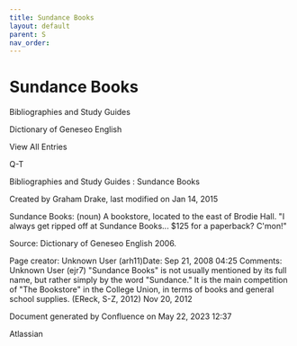 ```yaml
---
title: Sundance Books
layout: default
parent: S
nav_order:
---
```


# Sundance Books

Bibliographies and Study Guides

Dictionary of Geneseo English

View All Entries

Q-T

Bibliographies and Study Guides : Sundance Books

Created by  Graham Drake, last modified on Jan 14, 2015

Sundance Books: (noun) A bookstore, located to the east of Brodie Hall.  &quot;I always get ripped off at Sundance Books... $125 for a paperback? C'mon!&quot;

Source: Dictionary of Geneseo English 2006.

Page creator: Unknown User (arh11)Date: Sep 21, 2008 04:25 Comments: Unknown User (ejr7) &quot;Sundance Books&quot; is not usually mentioned by its full name, but rather simply by the word &quot;Sundance.&quot; It is the main competition of &quot;The Bookstore&quot; in the College Union, in terms of books and general school supplies. (EReck, S-Z, 2012) Nov 20, 2012

Document generated by Confluence on May 22, 2023 12:37

Atlassian
